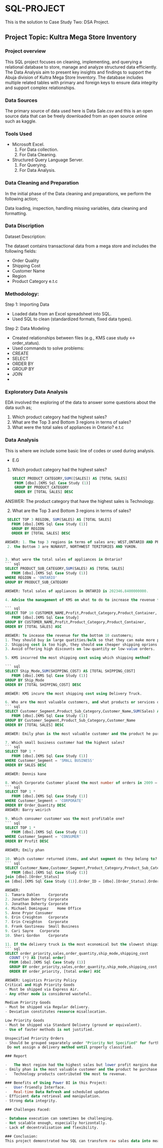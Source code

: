 # SQL-PROJECT
This is the solution to Case Study Two: DSA Project.

## Project Topic: Kultra Mega Store Inventory

### Project overview
This SQL project focuses on cleaning, implementing, and querying a relational database to store, manage and analyze structured data efficiently. 
The Data Analysis aim to present key insights and findings to support the Abuja division of Kultra Mega Store Inventory.
The database includes multiple related tables with primary and foreign keys to ensure data integrity and support complex relationships.

### Data Sources

The primary source of data used here is Data Sale.csv and this is an open source data that can be freely downloaded from an open source online such as kaggle.

### Tools Used

- Microsoft Excel.
  1. For Data collection.
  2. For Data Cleaning.
- Structured Query Language Server.
  1. For Querying.
  2. For Data Analysis.
     
### Data Cleaning and Preparation

In the initial phase of the Data cleaning and preparations, we perform the following action; 

Data loading, inspection, handling missing variables, data cleaning and formatting.

### Data Discription

Dataset Description:

The dataset contains transactional data from a mega store and includes the following fields:
- Order Quality
-	Shipping Cost
-	Customer Name
-	Region
-	Product Category e.t.c

### Methodology:

Step 1: Importing Data
-	Loaded data from an Excel spreadsheet into SQL.
-	Used SQL to clean (standardized formats, fixed data types).

Step 2: Data Modeling

-	Created relationships between files (e.g., KMS case study ↔ order_status).
-	Used commands to solve problems:
  -	CREATE
  -	SELECT
  -	ORDER BY
  -	GROUP BY
  -	JOIN
  -	
### Exploratory Data Analysis

EDA involved the exploring of the data to answer some questions about the data such as;
  1. Which product category had the highest sales?
  2. What are the Top 3 and Bottom 3 regions in terms of sales?
  3. What were the total sales of appliances in Ontario? e.t.c
     
### Data Analysis

This is where we include some basic line of codes or used during analysis.

 - E.G
1. Which product category had the highest sales?
   ``` SQL
   SELECT PRODUCT_CATEGORY,SUM([SALES]) AS [TOTAL SALES]
    FROM [dbo].[KMS Sql Case Study (1)]
    GROUP BY PRODUCT_CATEGORY
    ORDER BY [TOTAL SALES] DESC
   
  ANSWER: The product category that have the highest sales is Technology.

2. What are the Top 3 and Bottom 3 regions in terms of sales?
``` sql
 SELECT TOP 3 REGION, SUM(SALES) AS [TOTAL SALES]
   FROM [dbo].[KMS Sql Case Study (1)]
   GROUP BY REGION
   ORDER BY [TOTAL SALES] DESC

ANSWER: 1. The top 3 regions in terms of sales are; WEST,ONTARIO AND PRARIE
 2. the Bottom 3 are NUNAVUT, NORTHWEST TERITORIES AND YUKON.


3. What were the total sales of appliances in Ontario?
``` sql
SELECT PRODUCT_SUB_CATEGORY,SUM(SALES) AS [TOTAL SALES]
   FROM [dbo].[KMS Sql Case Study (1)]
WHERE REGION = 'ONTARIO'
GROUP BY PRODUCT_SUB_CATEGORY

ANSWER: Total sales of appliances in ONTARIO is 202346.8400000000.

4. Advise the management of KMS on what to do to increase the revenue from the bottom 10 customers.

``` sql
SELECT TOP 10 CUSTOMER_NAME,Profit,Product_Category,Product_Container, SUM(SALES) AS [TOTAL SALES]
   FROM [dbo].[KMS Sql Case Study]
GROUP BY CUSTOMER_NAME,Profit,Product_Category,Product_Container,
ORDER BY [TOTAL SALES] ASC

ANSWER: To incease the revenue for the bottom 10 customers;
1. They should buy in large quatities/bulk so that they can make more profit.
2. Shipping cost is too high, they should use cheaper shipping oprions.
3. Avoid offering high discounts on low-quantity or low-value orders.

5. KMS incurred the most shipping cost using which shipping method?

``` sql
SELECT Ship_Mode,SUM(SHIPPING_COST) AS [TOTAL SHIPPING_COST]
   FROM [dbo].[KMS Sql Case Study (1)]
GROUP BY Ship_Mode
ORDER BY [TOTAL SHIPPING_COST] DESC

ANSWER: KMS incure the most shipping cost using Delivery Truck.

6. Who are the most valuable customers, and what products or services do they typically purchase?
``` sql
SELECT Customer_Segment,Product_Sub_Category,Customer_Name,SUM(Sales) AS [TOTAL SALES]
   FROM [dbo].[KMS Sql Case Study (1)]
GROUP BY Customer_Segment,Product_Sub_Category,Customer_Name
ORDER BY [TOTAL SALES] DESC

ANSWER: Emily phan is the most valuable customer and the product he purchase are office machines.

7. Which small business customer had the highest sales?
``` sql
SELECT TOP 1 *
   FROM [dbo].[KMS Sql Case Study (1)]
WHERE Customer_Segment = 'SMALL BUSINESS'
ORDER BY SALES DESC

ANSWER: Dennis kane

8. Which Corporate Customer placed the most number of orders in 2009 – 2012?
``` sql
SELECT TOP 1 *
   FROM [dbo].[KMS Sql Case Study (1)]
WHERE Customer_Segment = 'CORPORATE'
ORDER BY Order_Quantity DESC
ANSWER: Barry weirich

9. Which consumer customer was the most profitable one?
``` sql
SELECT TOP 1 *
   FROM [dbo].[KMS Sql Case Study (1)]
WHERE Customer_Segment = 'CONSUMER'
ORDER BY Profit DESC

ANSWER; Emily phan

10. Which customer returned items, and what segment do they belong to?
``` sql
SELECT Customer_Name,Customer_Segment,Product_Category,Product_Sub_Category
   FROM [dbo].[KMS Sql Case Study (1)]
join [dbo].[Order_Status]
on [dbo].[KMS Sql Case Study (1)].Order_ID = [dbo].[Order_Status].Order_ID

ANSWER:
1. Tamara Dahlen	Corporate
2. Jonathan Doherty Corporate
3. Jonathan Doherty Corporate
4. Michael Dominguez	Home Office	
5. Anne Pryor Consumer
6. Erin Creighton	Corporate
7. Erin Creighton	Corporate	
8. Frank Gastineau	Small Business	
9. Cari Sayre	Corporate	
10. Sheri Gordon	Corporate

11. If the delivery truck is the most economical but the slowest shipping method and Express Air is the fastest but the most expensive one, do you think the company appropriately spent shipping costs based on the Order Priority? Explain your answer.
``` sql
SELECT order_priority,sales,order_quantity,ship_mode,shipping_cost
  COUNT (*) AS [total order]
  FROM [dbo].[KMS Sql Case Study (1)]
  GROUP BY order_priority,sales,order_quantity,ship_mode,shipping_cost
  ORDER BY order_priority, [total order] ASC

ANSWER: Logistics Priority Policy
Critical and High Priority Goods
- Must be shipped via Express Air.
- Any other mode is considered wasteful.

Medium Priority Goods
- Must be shipped via Regular delivery.
- Deviation constitutes resource misallocation.

Low Priority Goods
- Must be shipped via Standard Delivery (ground or equivalent).
- Use of faster methods is not justified.

Unspecified Priority Orders
- Should be grouped separately under "Priority Not Specified" for further review.
 Do not assign a delivery method until properly classified.

### Report

-	The West region had the highest sales but lower profit margins due to high discounts.
- Emily phan is the most valuable customer and the product he purchase are office machines.
-	Technology products contributed the most to revenue.

### Benefits of Using Power BI in this Project:
-	User-friendly Interface.
-	Real-time Data Refresh and scheduled updates
- Efficient data retrieval and manipulation.
- Strong data integrity.

### Challenges Faced:

- Database execution can sometimes be challenging.
- Not scalable enough, especially horizontally.
- Lack of decentralisation and flexibility. 

### Conclusion:
This project demonstrated how SQL can transform raw sales data into meaningful business insights. The sales team can monitor performance, discover opportunities, and make data-driven decisions.

